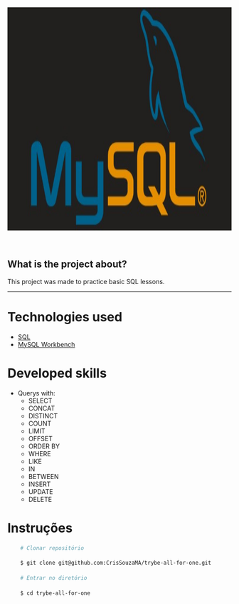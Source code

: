 <div align="center"> 
    <img width="920px" height="500px" align="center"src="./Readme/MySql.jpg">
</div>

<br>
<br>

## What is the project about?

This project was made to practice basic SQL lessons.

---

# Technologies used
- [SQL](https://www.w3schools.com/sql/)
- [MySQL Workbench](https://www.mysql.com/products/workbench/)

#

# Developed skills

- Querys with:
    - SELECT
    - CONCAT
    - DISTINCT
    - COUNT
    - LIMIT
    - OFFSET
    - ORDER BY
    - WHERE
    - LIKE
    - IN
    - BETWEEN
    - INSERT
    - UPDATE
    - DELETE
#

# Instruções

```bash
    # Clonar repositório

    $ git clone git@github.com:CrisSouzaMA/trybe-all-for-one.git

    # Entrar no diretório

    $ cd trybe-all-for-one

```

<br>
<br>
<br>
